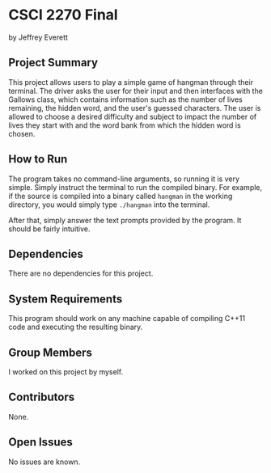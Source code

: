 # CSCI 2270 Final
by Jeffrey Everett

## Project Summary
This project allows users to play a simple game of hangman through their terminal. The driver asks the user for their input and then interfaces with the Gallows class, which contains information such as the number of lives remaining, the hidden word, and the user's guessed characters. The user is allowed to choose a desired difficulty and subject to impact the number of lives they start with and the word bank from which the hidden word is chosen.

## How to Run
The program takes no command-line arguments, so running it is very simple. Simply instruct the terminal to run the compiled binary. For example, if the source is compiled into a binary called `hangman` in the working directory, you would simply type `./hangman` into the terminal.

After that, simply answer the text prompts provided by the program. It should be fairly intuitive.

## Dependencies
There are no dependencies for this project.

## System Requirements
This program should work on any machine capable of compiling C++11 code and executing the resulting binary.

## Group Members
I worked on this project by myself.

## Contributors
None.

## Open Issues
No issues are known.
